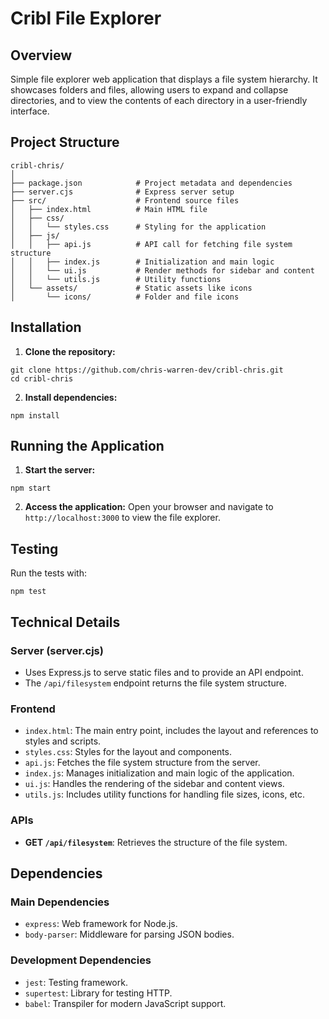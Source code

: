 # Cribl File Explorer

## Overview

Simple file explorer web application that displays a file system hierarchy. It showcases folders and files, allowing users to expand and collapse directories, and to view the contents of each directory in a user-friendly interface.

## Project Structure

```
cribl-chris/
│
├── package.json            # Project metadata and dependencies
├── server.cjs              # Express server setup
├── src/                    # Frontend source files
│   ├── index.html          # Main HTML file
│   ├── css/
│   │   └── styles.css      # Styling for the application
│   ├── js/
│   │   ├── api.js          # API call for fetching file system structure
│   │   ├── index.js        # Initialization and main logic
│   │   └── ui.js           # Render methods for sidebar and content
│   │   └── utils.js        # Utility functions
│   └── assets/             # Static assets like icons
│       └── icons/          # Folder and file icons
```

## Installation

1. **Clone the repository:**

```
git clone https://github.com/chris-warren-dev/cribl-chris.git
cd cribl-chris
```

2. **Install dependencies:**

```
npm install
```

## Running the Application

1. **Start the server:**

```
npm start
```

2. **Access the application:**
   Open your browser and navigate to `http://localhost:3000` to view the file explorer.

## Testing

Run the tests with:

```
npm test
```

## Technical Details

### Server (server.cjs)

- Uses Express.js to serve static files and to provide an API endpoint.
- The `/api/filesystem` endpoint returns the file system structure.

### Frontend

- `index.html`: The main entry point, includes the layout and references to styles and scripts.
- `styles.css`: Styles for the layout and components.
- `api.js`: Fetches the file system structure from the server.
- `index.js`: Manages initialization and main logic of the application.
- `ui.js`: Handles the rendering of the sidebar and content views.
- `utils.js`: Includes utility functions for handling file sizes, icons, etc.

### APIs

- **GET `/api/filesystem`**: Retrieves the structure of the file system.

## Dependencies

### Main Dependencies

- `express`: Web framework for Node.js.
- `body-parser`: Middleware for parsing JSON bodies.

### Development Dependencies

- `jest`: Testing framework.
- `supertest`: Library for testing HTTP.
- `babel`: Transpiler for modern JavaScript support.
